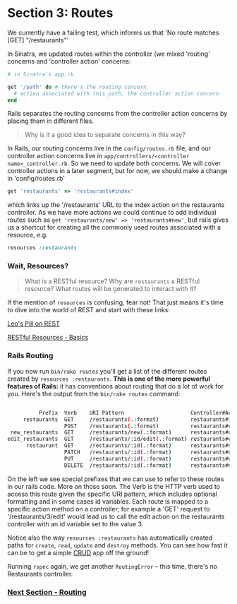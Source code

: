 # Section 3: Routes

We currently have a failing test, which informs us that 'No route matches [GET] "/restaurants"'

In Sinatra, we updated routes within the controller (we mixed 'routing' concerns and 'controller action' concerns:

```ruby
# in Sinatra's app.rb

get '/path' do # there's the routing concern
  # action associated with this path, the controller action concern
end
```

Rails separates the routing concerns from the controller action concerns by placing them in different files.

> Why is it a good idea to separate concerns in this way?

In Rails, our routing concerns live in the `config/routes.rb` file, and our controller action concerns live in `app/controllers/<controller name>_controller.rb`. So we need to update both concerns. We will cover controller actions in a later segment, but for now, we should make a change in 'config/routes.rb'

```ruby
get 'restaurants' => 'restaurants#index'
```

which links up the '/restaurants' URL to the index action on the restaurants controller.  As we have more actions we could continue to add individual routes such as `get 'restaurants/new' => 'restaurants#new'`, but rails gives us a shortcut for creating all the commonly used routes associated with a resource, e.g.

```ruby
resources :restaurants
```

### Wait, Resources?

> What is a RESTful resource? Why are `restaurants` a RESTful resource? What routes will be generated to interact with it?

If the mention of `resources` is confusing, fear not! That just means it's time to dive into the world of REST and start with these links:

[Leo's Pill on REST](https://github.com/makersacademy/course/blob/master/pills/rest.md)

[RESTful Resources - Basics](http://restfulrouting.com/#basics)


### Rails Routing

If you now run `bin/rake routes` you'll get a list of the different routes created by `resources :restaurants`. **This is one of the more powerful features of Rails:** it has conventions about routing that do a lot of work for you.  Here's the output from the `bin/rake routes` command:

```sh

          Prefix  Verb    URI Pattern                     Controller#Action
     restaurants  GET     /restaurants(.:format)          restaurants#index
                  POST    /restaurants(.:format)          restaurants#create
 new_restaurants  GET     /restaurants/new(.:format)      restaurants#new
edit_restaurants  GET     /restaurants/:id/edit(.:format) restaurants#edit
      restaurant  GET     /restaurants/:id(.:format)      restaurants#show
                  PATCH   /restaurants/:id(.:format)      restaurants#update
                  PUT     /restaurants/:id(.:format)      restaurants#update
                  DELETE  /restaurants/:id(.:format)      restaurants#destroy

```

On the left we see special prefixes that we can use to refer to these routes in  our rails code.  More on those soon.  The Verb is the HTTP verb used to access this route given the specific URI pattern, which includes optional formatting and in some cases id variables.  Each route is mapped to a specific action method on a controller; for example a 'GET' request to '/restaurants/3/edit' would lead us to call the edit action on the restaurants controller with an id variable set to the value 3.

Notice also the way `resources :restaurants` has automatically created paths for `create`, `read`, `update` and `destroy` methods. You can see how fast it can be to get a simple [CRUD](http://en.wikipedia.org/wiki/Create,_read,_update_and_delete) app off the ground!


Running `rspec` again, we get another `RoutingError` – this time, there's no Restaurants controller.

### [Next Section - Routing](4_controllers.md)
